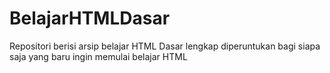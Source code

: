 # BelajarHTMLDasar
Repositori berisi arsip belajar HTML Dasar lengkap diperuntukan bagi siapa saja yang baru ingin memulai belajar HTML 
